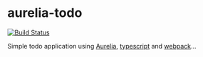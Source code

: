 # aurelia-todo
[![Build Status](https://travis-ci.org/lexdevel/aurelia-todo.svg?branch=master)](https://travis-ci.org/lexdevel/aurelia-todo)

Simple todo application using [Aurelia](https://aurelia.io/), [typescript](https://www.typescriptlang.org/) and [webpack](https://webpack.github.io/)...
